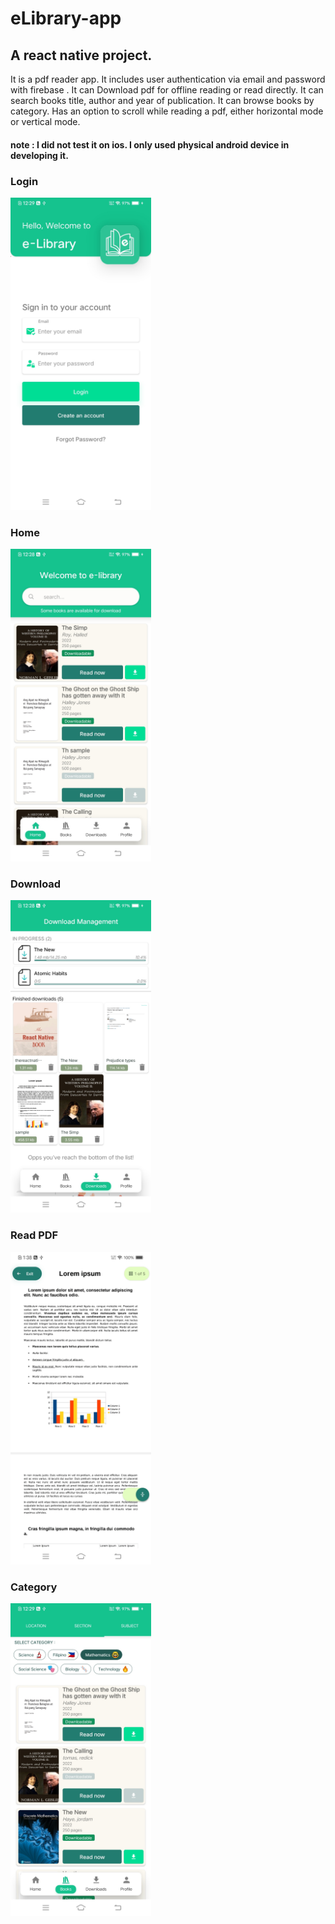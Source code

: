 # eLibrary-app
## A react native project.
It is a pdf reader app.
It includes user authentication via email and password with firebase .
It can Download pdf for offline reading or read directly.
It can search books title, author and year of publication.
It can browse books by category.
Has an option to scroll while reading a pdf, either horizontal mode or vertical mode. 


#### note : I did not test it on ios. I only used physical android device in developing it.


### Login
<img src ="./eLibrary-app-screens/login.jpg" height="500"/>


### Home
<img src ="./eLibrary-app-screens/home.jpg" height="500"/>


### Download
<img src ="./eLibrary-app-screens/download.jpg" height="500"/>


### Read PDF
<img src ="./eLibrary-app-screens/read_pdf.jpg" height="500"/>

### Category
<img src ="./eLibrary-app-screens/category.jpg" height="500"/>

